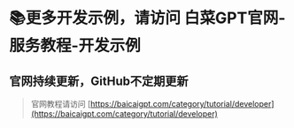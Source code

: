 # 📚更多开发示例，请访问 白菜GPT官网-服务教程-开发示例
## 官网持续更新，GitHub不定期更新
> 官网教程请访问
[https://baicaigpt.com/category/tutorial/developer](https://baicaigpt.com/category/tutorial/developer)
